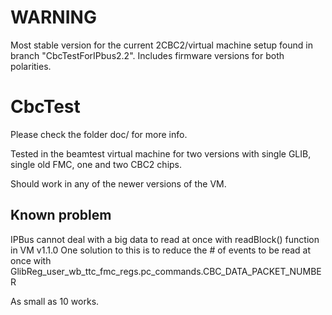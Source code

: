 WARNING
=======

Most stable version for the current 2CBC2/virtual machine setup found in branch "CbcTestForIPbus2.2". Includes firmware versions for both polarities.

CbcTest
=======

Please check the folder doc/ for more info.

Tested in the beamtest virtual machine for two versions with single GLIB, single old FMC, one and two CBC2 chips.

Should work in any of the newer versions of the VM.

Known problem
-------
IPBus cannot deal with a big data to read at once with readBlock() function in VM v1.1.0
One solution to this is to reduce the # of events to be read at once with
GlibReg_user_wb_ttc_fmc_regs.pc_commands.CBC_DATA_PACKET_NUMBER 

As small as 10 works.

